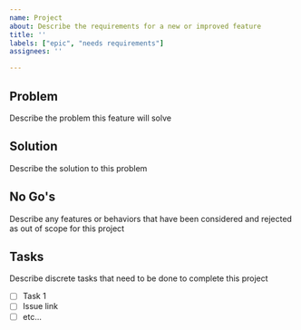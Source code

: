 ```yaml
---
name: Project
about: Describe the requirements for a new or improved feature
title: ''
labels: ["epic", "needs requirements"]
assignees: ''

---
```


## Problem
Describe the problem this feature will solve

## Solution
Describe the solution to this problem

## No Go's
Describe any features or behaviors that have been considered and rejected as out of scope for this project

## Tasks
Describe discrete tasks that need to be done to complete this project

- [ ] Task 1
- [ ] Issue link
- [ ] etc...
